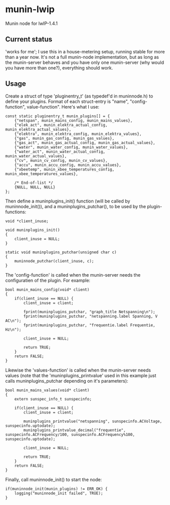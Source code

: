 # munin-lwip
Munin node for lwIP-1.4.1

## Current status
'works for me'; I use this in a house-metering setup, running stable for more than a year now.
It's not a full munin-node implementation, but as long as the munin-server behaves and you have only one munin-server (why would you have more than one?), everything should work.

## Usage
Create a struct of type 'pluginentry_t' (as typedef'd in muninnode.h) to define your plugins. Format of each struct-entry is "name", "config-function", value-function". Here's what I use:

```
const static pluginentry_t munin_plugins[] = {
    {"netspan", munin_mains_config, munin_mains_values},
    {"elek_act", munin_elektra_actual_config, munin_elektra_actual_values},
    {"elektra", munin_elektra_config, munin_elektra_values},
    {"gas", munin_gas_config, munin_gas_values},
    {"gas_act", munin_gas_actual_config, munin_gas_actual_values},
    {"water", munin_water_config, munin_water_values},
    {"water_act", munin_water_actual_config, munin_water_actual_values},
    {"cv", munin_cv_config, munin_cv_values},
    {"accu", munin_accu_config, munin_accu_values},
    {"xbeetemp", munin_xbee_temperatures_config, munin_xbee_temperatures_values},
    
    /* End-of-list */
    {NULL, NULL, NULL}
};
```

Then define a muninplugins_init() function (will be called by muninnode_init()), and a muninplugins_putchar(), to be used by the plugin-functions:

```
void *client_inuse;

void muninplugins_init()
{
    client_inuse = NULL;
}

static void muninplugins_putchar(unsigned char c)
{
    muninnode_putchar(client_inuse, c);
}
```

The 'config-function' is called when the munin-server needs the configuratien of the plugin. For example:

```
bool munin_mains_config(void* client)
{
    if(client_inuse == NULL) {
        client_inuse = client;
        
        fprint(muninplugins_putchar, "graph_title Netspanning\n");
        fprint(muninplugins_putchar, "netspanning.label Spanning, V AC\n");
        fprint(muninplugins_putchar, "frequentie.label Frequentie, Hz\n");
        
        client_inuse = NULL;
        
        return TRUE;
    }
    return FALSE;
}
```

Likewise the 'values-function' is called when the munin-server needs values (note that the 'muninplugins_printvalue' used in this example just calls muninplugins_putchar depending on it's parameters):

```
bool munin_mains_values(void* client)
{
    extern sunspec_info_t sunspecinfo;
    
    if(client_inuse == NULL) {
        client_inuse = client;
        
        muninplugins_printvalue("netspanning", sunspecinfo.ACVoltage, sunspecinfo.uptodate);
        muninplugins_printvalue_decimal("frequentie", sunspecinfo.ACFrequency/100, sunspecinfo.ACFrequency%100, sunspecinfo.uptodate);
        
        client_inuse = NULL;
        
        return TRUE;
    }
    return FALSE;
}
```

Finally, call muninnode_init() to start the node:

```
if(muninnode_init(munin_plugins) != ERR_OK) {
    logging("muninnode_init failed", TRUE);
}
```
